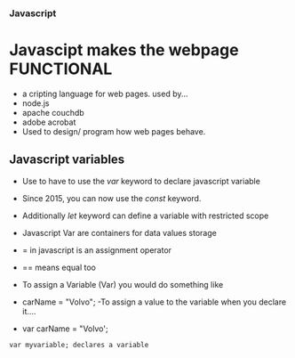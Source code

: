 ### Javascript
# Javascipt makes the webpage FUNCTIONAL

- a cripting language for web pages.
used by...
 - node.js
 - apache couchdb
 - adobe acrobat
- Used to design/ program how web pages behave.

## Javascript variables
- Use to have to use the *var* keyword to declare javascript variable
- Since 2015, you can now use the *const* keyword.
- Additionally *let* keyword can define a variable with restricted scope



 - Javascript Var are containers for data values storage

- = in javascript is an assignment operator
- == means equal too

- To assign a Variable (Var) you would do something like
 - carName = "Volvo";
-To assign a value to the variable when you declare it....
- var carName = "Volvo';



``` var myvariable; declares a variable ```



